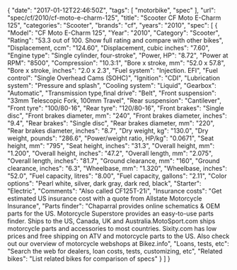 {
    "date": "2017-01-12T22:46:50Z",
    "tags": [
        "motorbike",
        "spec"
    ],
    "url": "spec\/cf\/2010\/cf-moto-e-charm-125",
    "title": "Scooter CF Moto E-Charm 125",
    "categories": "Scooter",
    "brands": "cf",
    "years": "2010",
    "spec": [
        {
            "Model": "CF Moto E-Charm 125",
            "Year": "2010",
            "Category": "Scooter",
            "Rating": "53.3 out of 100. Show full rating and compare with other bikes",
            "Displacement, ccm": "124.60",
            "Displacement, cubic inches": "7.60",
            "Engine type": "Single cylinder, four-stroke",
            "Power, HP": "8.72",
            "Power at RPM": "8500",
            "Compression": "10.3:1",
            "Bore x stroke, mm": "52.0 x 57.8",
            "Bore x stroke, inches": "2.0 x 2.3",
            "Fuel system": "Injection. EFI",
            "Fuel control": "Single Overhead Cams (SOHC)",
            "Ignition": "CDI",
            "Lubrication system": "Pressure and splash",
            "Cooling system": "Liquid",
            "Gearbox": "Automatic",
            "Transmission type,final drive": "Belt",
            "Front suspension": "33mm Telescopic Fork, 100mm Travel",
            "Rear suspension": "Cantilever",
            "Front tyre": "100\/80-16",
            "Rear tyre": "120\/80-16",
            "Front brakes": "Single disc",
            "Front brakes diameter, mm": "240",
            "Front brakes diameter, inches": "9.4",
            "Rear brakes": "Single disc",
            "Rear brakes diameter, mm": "220",
            "Rear brakes diameter, inches": "8.7",
            "Dry weight, kg": "130.0",
            "Dry weight, pounds": "286.6",
            "Power\/weight ratio, HP\/kg": "0.0671",
            "Seat height, mm": "795",
            "Seat height, inches": "31.3",
            "Overall height, mm": "1.200",
            "Overall height, inches": "47.2",
            "Overall length, mm": "2.075",
            "Overall length, inches": "81.7",
            "Ground clearance, mm": "160",
            "Ground clearance, inches": "6.3",
            "Wheelbase, mm": "1.320",
            "Wheelbase, inches": "52.0",
            "Fuel capacity, litres": "8.00",
            "Fuel capacity, gallons": "2.11",
            "Color options": "Pearl white, silver, dark gray, dark red, black",
            "Starter": "Electric",
            "Comments": "Also called CF125T-21i",
            "Insurance costs": "Get estimated US insurance cost with a quote from Allstate Motorcycle Insurance",
            "Parts finder": "Chaparral provides online schematics & OEM parts for the US.   Motorcycle Superstore provides an easy-to-use parts finder. Ships to the US, Canada, UK and Australia.MotoSport.com ships motorcycle parts and accessories to most countries.    Sixity.com has low prices and free shipping on ATV and motorcycle parts to the US. Also check out our overview of motorcycle webshops at Bikez.info",
            "Loans, tests, etc": "Search the web for dealers, loan costs, tests, customizing, etc",
            "Related bikes": "List related bikes for comparison of specs"
        }
    ]
}
